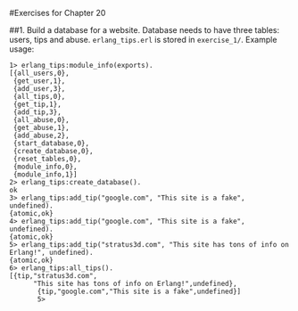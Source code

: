 #Exercises for Chapter 20

##1. Build a database for a website. Database needs to have three tables: users, tips and abuse.
`erlang_tips.erl` is stored in `exercise_1/`. Example usage:

    1> erlang_tips:module_info(exports).
    [{all_users,0},
     {get_user,1},
     {add_user,3},
     {all_tips,0},
     {get_tip,1},
     {add_tip,3},
     {all_abuse,0},
     {get_abuse,1},
     {add_abuse,2},
     {start_database,0},
     {create_database,0},
     {reset_tables,0},
     {module_info,0},
     {module_info,1}]
    2> erlang_tips:create_database().
    ok
    3> erlang_tips:add_tip("google.com", "This site is a fake", undefined).
    {atomic,ok}
    4> erlang_tips:add_tip("google.com", "This site is a fake", undefined).
    {atomic,ok}
    5> erlang_tips:add_tip("stratus3d.com", "This site has tons of info on Erlang!", undefined).
    {atomic,ok}
    6> erlang_tips:all_tips().
    [{tip,"stratus3d.com",
          "This site has tons of info on Erlang!",undefined},
           {tip,"google.com","This site is a fake",undefined}]
           5>

